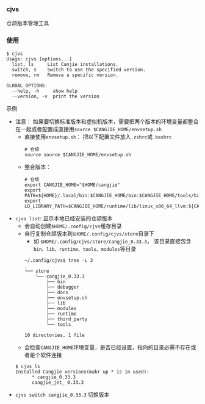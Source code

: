 ### cjvs
仓颉版本管理工具

### 使用
```shell
$ cjvs
Usage: cjvs [options...]
  list, ls     List Canjie installations.
  switch, s    Switch to use the specified version.
  remove, rm   Remove a specific version.

GLOBAL OPTIONS:
  --help, -h     show help
  --version, -v  print the version
```

示例
- 注意： 如果要切换标准版本和虚拟机版本，需要把两个版本的环境变量都整合在一起或者配置成直接用`source $CANGJIE_HOME/envsetup.sh`
  - 直接使用`envsetup.sh`： 把以下配置文件放入`.zshrc`或`.bashrc`
    ```shell
    # 仓颉
    source source $CANGJIE_HOME/envsetup.sh
    ```
  - 整合版本：
    ```shell
    # 仓颉
    export CANGJIE_HOME="$HOME/cangjie"
    export PATH=${HOME}/.local/bin:$CANGJIE_HOME/bin:$CANGJIE_HOME/tools/bin:$CANGJIE_HOME/debugger/bin:$PATH
    export LD_LIBRARY_PATH=$CANGJIE_HOME/runtime/lib/linux_x86_64_llvm:${CANGJIE_HOME}/lib/linux_x86_64_jet:${CANGJIE_HOME}/debugger/third_party/lldb/lib:$LD_LIBRARY_PATH
    ```
- `cjvs list`: 显示本地已经安装的仓颉版本
  - 会自动创建`$HOME/.config/cjvs`缓存目录
  - 自行复制仓颉版本到`$HOME/.config/cjvs/store`目录下
    - 如 `$HOME/.config/cjvs/store/cangjie_0.33.3`， 该目录直接包含`bin、lib、runtime、tools、modules`等目录 
    ```shell
    ~/.config/cjvs$ tree -L 3
    .
    └── store
        └── cangjie_0.33.3
            ├── bin
            ├── debugger
            ├── docs
            ├── envsetup.sh
            ├── lib
            ├── modules
            ├── runtime
            ├── third_party
            └── tools

    10 directories, 1 file
    ```
  - 会检查`CANGJIE_HOME`环境变量，是否已经设置，指向的目录必需不存在或者是个软件连接
  ```shell
  $ cjvs ls
  Installed Cangjie versions(makr up * is in used):
        * cangjie_0.33.3
        cangjie_jet_ 0.33.3
  ``` 
- `cjvs switch cangjie_0.33.3` 切换版本
